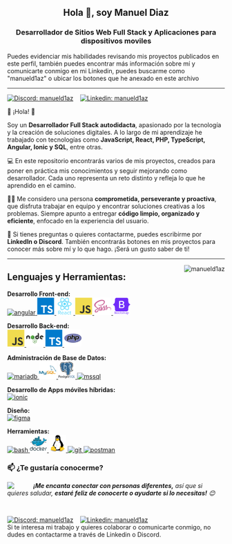 <h2 align="center">Hola 👋, soy Manuel Diaz</h2>
<h3 align="center">Desarrollador de Sitios Web Full Stack y Aplicaciones para dispositivos moviles</h3>
<p align="left">Puedes evidenciar mis habilidades revisando mis proyectos publicados en este perfil,
  también puedes encontrar más información sobre mí y comunicarte conmigo en mi Linkedin, puedes buscarme como "manueld1az"
  o ubicar los botones que he anexado en este archivo</p>
<hr>

<!-- Profile views -->
<!--<img align="left" src="https://komarev.com/ghpvc/?username=manueld1az&label=Profile%20views&color=0e75b6&style=flat" alt="manueld1az"/>-->

<!-- Ways to contact -->
[![Discord: manueld1az](https://img.shields.io/badge/-manueld1az-purple?style=flat&logo=Discord&logoColor=white&link=https://www.discord.com/in/manueld1az-p-singh/)](https://discord.gg/zPw5BUwYKz)
&nbsp;&nbsp;&nbsp;[![Linkedin: manueld1az](https://img.shields.io/badge/-manueld1az-blue?style=flat&logo=Linkedin&logoColor=white&link=https://www.linkedin.com/in/manueld1az-p-singh/)](https://www.linkedin.com/in/manueld1az)
<!--![GitHub followers](https://img.shields.io/github/followers/manueld1az?label=Follow&style=social)-->
<!-- I not have any followers yet ;) -->

<!-- Professional Profile --><p>
👋 ¡Hola! 👋

Soy un **Desarrollador Full Stack autodidacta**, apasionado por la tecnología y la creación de soluciones digitales. A lo largo de mi aprendizaje he trabajado con tecnologías como **JavaScript, React, PHP, TypeScript, Angular, Ionic y SQL**, entre otras.

💻 En este repositorio encontrarás varios de mis proyectos, creados para poner en práctica mis conocimientos y seguir mejorando como desarrollador. Cada uno representa un reto distinto y refleja lo que he aprendido en el camino.

👨‍💻 Me considero una persona **comprometida, perseverante y proactiva**, que disfruta trabajar en equipo y encontrar soluciones creativas a los problemas. Siempre apunto a entregar **código limpio, organizado y eficiente**, enfocado en la experiencia del usuario.

📩 Si tienes preguntas o quieres contactarme, puedes escribirme por **LinkedIn o Discord**. También encontrarás botones en mis proyectos para conocer más sobre mí y lo que hago. ¡Será un gusto saber de ti!


<!-- <hr>

## 📄 **Experiencia Laboral**: -->
<!-- <p>
<strong>Aprendiz Logística, COMOLSA -</strong> Abril 2021 – Enero 2022 Buga, Colombia<br>
<strong>Gestión del almacenamiento y despacho de productos.</strong><br>
<strong>Analicé:</strong><br>
&nbsp;&nbsp;&nbsp;&nbsp;Procesos logísticos de la empresa, identificando oportunidades de mejora y<br>
&nbsp;&nbsp;&nbsp;&nbsp;proponiendo soluciones que permitieran aumentar la eficiencia y reducir costos.<br>
<strong>Desarrollé:</strong><br>
&nbsp;&nbsp;<strong>•Habilidades de organización:</strong><br>
&nbsp;&nbsp;&nbsp;&nbsp;Análisis de datos y resolución de problemas, lo que me ha sido de gran ayuda<br>
&nbsp;&nbsp;&nbsp;&nbsp;en mi carrera como Desarrollador Web Full-Stack.<br>
&nbsp;&nbsp;<strong>•Habilidades interpersonales:</strong><br>
&nbsp;&nbsp;&nbsp;&nbsp;- Adaptabilidad - Aprendizaje rápido - Trabajo en equipo<br>
&nbsp;&nbsp;&nbsp;&nbsp;- Comunicación efectiva - Flexibilidad mental - Perseverancia para lograr metas<br>
</p> -->

<hr>

<!-- Gif -->
<p><img align="right" src="https://github.com/Adam-pw/Adam-pw/blob/main/animation_500_kxa883sd.gif" alt="manueld1az" /></p>

## Lenguajes y Herramientas:

<div align="left">
<strong>Desarrollo Front-end:</strong><br>
<!-- <a href="https://www.w3.org/html/" target="_blank" rel="noreferrer"> <img src="https://raw.githubusercontent.com/devicons/devicon/master/icons/html5/html5-original-wordmark.svg" alt="html5" width="40" height="40"/> </a>
<a href="https://www.w3schools.com/css/" target="_blank" rel="noreferrer"> <img src="https://raw.githubusercontent.com/devicons/devicon/master/icons/css3/css3-original-wordmark.svg" alt="css3" width="40" height="40"/> </a> -->
<a href="https://angular.io" target="_blank" rel="noreferrer"> <img src="https://angular.io/assets/images/logos/angular/angular.svg" alt="angular" width="40" height="40"/> </a>
<a href="https://www.typescriptlang.org/" target="_blank" rel="noreferrer"> <img src="https://raw.githubusercontent.com/devicons/devicon/master/icons/typescript/typescript-original.svg" alt="typescript" width="40" height="40"/> </a>
<a href="https://reactjs.org/" target="_blank" rel="noreferrer"> <img src="https://raw.githubusercontent.com/devicons/devicon/master/icons/react/react-original-wordmark.svg" alt="react" width="40" height="40"/> </a>
<a href="https://developer.mozilla.org/en-US/docs/Web/JavaScript" target="_blank" rel="noreferrer"> <img src="https://raw.githubusercontent.com/devicons/devicon/master/icons/javascript/javascript-original.svg" alt="javascript" width="40" height="40"/> </a>
<a href="https://sass-lang.com" target="_blank" rel="noreferrer"> <img src="https://raw.githubusercontent.com/devicons/devicon/master/icons/sass/sass-original.svg" alt="sass" width="40" height="40"/> </a>
<a href="https://getbootstrap.com" target="_blank" rel="noreferrer"> <img src="https://raw.githubusercontent.com/devicons/devicon/master/icons/bootstrap/bootstrap-plain-wordmark.svg" alt="bootstrap" width="40" height="40"/> </a>

<strong>Desarrollo Back-end:</strong><br>
<a href="https://developer.mozilla.org/en-US/docs/Web/JavaScript" target="_blank" rel="noreferrer"> <img src="https://raw.githubusercontent.com/devicons/devicon/master/icons/javascript/javascript-original.svg" alt="javascript" width="40" height="40"/> </a>
<a href="https://nodejs.org" target="_blank" rel="noreferrer"> <img src="https://raw.githubusercontent.com/devicons/devicon/master/icons/nodejs/nodejs-original-wordmark.svg" alt="nodejs" width="40" height="40"/> </a>
<a href="https://www.typescriptlang.org/" target="_blank" rel="noreferrer"> <img src="https://raw.githubusercontent.com/devicons/devicon/master/icons/typescript/typescript-original.svg" alt="typescript" width="40" height="40"/> </a>
<a href="https://www.php.net" target="_blank" rel="noreferrer"> <img src="https://raw.githubusercontent.com/devicons/devicon/master/icons/php/php-original.svg" alt="php" width="40" height="40"/> </a>

<strong>Administración de Base de Datos:</strong><br>
<a href="https://mariadb.org/" target="_blank" rel="noreferrer"> <img src="https://www.vectorlogo.zone/logos/mariadb/mariadb-icon.svg" alt="mariadb" width="40" height="40"/> </a>
<a href="https://www.mysql.com/" target="_blank" rel="noreferrer"> <img src="https://raw.githubusercontent.com/devicons/devicon/master/icons/mysql/mysql-original-wordmark.svg" alt="mysql" width="40" height="40"/> </a>
<a href="https://www.postgresql.org" target="_blank" rel="noreferrer"> <img src="https://raw.githubusercontent.com/devicons/devicon/master/icons/postgresql/postgresql-original-wordmark.svg" alt="postgresql" width="40" height="40"/> </a>
<a href="https://www.microsoft.com/en-us/sql-server" target="_blank" rel="noreferrer"> <img src="https://www.svgrepo.com/show/303229/microsoft-sql-server-logo.svg" alt="mssql" width="40" height="40"/> </a>

<strong>Desarrollo de Apps móviles híbridas:</strong><br>
<a href="https://ionicframework.com" target="_blank" rel="noreferrer"> <img src="https://upload.wikimedia.org/wikipedia/commons/d/d1/Ionic_Logo.svg" alt="ionic" width="40" height="40"/> </a>

<strong>Diseño:</strong><br>
  <a href="https://www.figma.com/" target="_blank" rel="noreferrer"> <img src="https://www.vectorlogo.zone/logos/figma/figma-icon.svg" alt="figma" width="40" height="40"/> </a>

<strong>Herramientas:</strong><br>
<a href="https://www.gnu.org/software/bash/" target="_blank" rel="noreferrer"> <img src="https://www.vectorlogo.zone/logos/gnu_bash/gnu_bash-icon.svg" alt="bash" width="40" height="40"/> </a>
<a href="https://www.docker.com/" target="_blank" rel="noreferrer"> <img src="https://raw.githubusercontent.com/devicons/devicon/master/icons/docker/docker-original-wordmark.svg" alt="docker" width="40" height="40"/> </a>
<a href="https://www.linux.org/" target="_blank" rel="noreferrer"> <img src="https://raw.githubusercontent.com/devicons/devicon/master/icons/linux/linux-original.svg" alt="linux" width="40" height="40"/> </a>
<a href="https://git-scm.com/" target="_blank" rel="noreferrer"> <img src="https://www.vectorlogo.zone/logos/git-scm/git-scm-icon.svg" alt="git" width="40" height="40"/> </a>
<a href="https://postman.com" target="_blank" rel="noreferrer"> <img src="https://www.vectorlogo.zone/logos/getpostman/getpostman-icon.svg" alt="postman" width="40" height="40"/> </a>
</div>

<h3 align="left">📫 ¿Te gustaría conocerme?</h3>
<img align="left" src="https://media.giphy.com/media/LnQjpWaON8nhr21vNW/giphy.gif" width="60">
<p><em><b>¡Me encanta conectar con personas diferentes,</b> así que si quieres saludar, <b>estaré feliz de conocerte o ayudarte si lo necesitas!</b> 😊</em></p><br>

<!-- Ways to contact -->
[![Discord: manueld1az](https://img.shields.io/badge/-manueld1az-purple?style=flat&logo=Discord&logoColor=white&link=https://www.discord.com/in/manueld1az-p-singh/)](https://discord.gg/zPw5BUwYKz)
&nbsp;&nbsp;&nbsp;[![Linkedin: manueld1az](https://img.shields.io/badge/-manueld1az-blue?style=flat&logo=Linkedin&logoColor=white&link=https://www.linkedin.com/in/manueld1az-p-singh/)](https://www.linkedin.com/in/manueld1az)
<br>
Si te interesa mi trabajo y quieres colaborar o comunicarte conmigo, no dudes en contactarme a través de Linkedin o Discord.

<!-- Grades of GitHub -->
<!--<p align="center">&nbsp;
  <img align="center" src="https://github-readme-stats.vercel.app/api?username=manueld1az&show_icons=true&locale=es&bg_color=0d1117&text_color=ffffff&repo=convoychat" alt="manueld1az"/>
</p>
<br>-->

<!-- Most used languages
<p>
  <img align="left" src="https://github-readme-stats.vercel.app/api/top-langs?username=manueld1az&show_icons=true&locale=es&bg_color=0d1117&text_color=ffffff&layout=compact" alt="manueld1az" bg_color=#808080 width="40%"/>
</p>-->

<!-- Streaks of GitHub
<p>
  <img align="right" src="https://github-readme-streak-stats.herokuapp.com/?user=manueld1az&theme=dark&locale=es&background=0d1117&date_format=M%20j%5B%2C%20Y%5D" alt="manueld1az" width="50%"/>
</p> -->

<!-- I'll use it after finishing setting up all my accounts to build community or start working. -->
<!-- To use this, all the cards with all my skills such as languages and tools, which still need to be added there, must be created first -->
<!-- # 💻 Tech Stack:
![JavaScript](https://img.shields.io/badge/javascript-%23323330.svg?style=for-the-badge&logo=javascript&logoColor=%23F7DF1E) ![Markdown](https://img.shields.io/badge/markdown-%23000000.svg?style=for-the-badge&logo=markdown&logoColor=white)![TypeScript](https://img.shields.io/badge/typescript-%23007ACC.svg?style=for-the-badge&logo=typescript&logoColor=white)

## Frontend
![CSS3](https://img.shields.io/badge/css3-%231572B6.svg?style=for-the-badge&logo=css3&logoColor=white) ![HTML5](https://img.shields.io/badge/html5-%23E34F26.svg?style=for-the-badge&logo=html5&logoColor=white) ![Bootstrap](https://img.shields.io/badge/bootstrap-%23563D7C.svg?style=for-the-badge&logo=bootstrap&logoColor=white) ![React](https://img.shields.io/badge/react-%2320232a.svg?style=for-the-badge&logo=react&logoColor=%2361DAFB)![React Router](https://img.shields.io/badge/React_Router-CA4245?style=for-the-badge&logo=react-router&logoColor=white) ![Next JS](https://img.shields.io/badge/Next-black?style=for-the-badge&logo=next.js&logoColor=white) ![SASS](https://img.shields.io/badge/SASS-hotpink.svg?style=for-the-badge&logo=SASS&logoColor=white)

## Backend
![NPM](https://img.shields.io/badge/NPM-%23000000.svg?style=for-the-badge&logo=npm&logoColor=white) ![NodeJS](https://img.shields.io/badge/node.js-6DA55F?style=for-the-badge&logo=node.js&logoColor=white)

## Databases
![MySQL](https://img.shields.io/badge/mysql-%2300f.svg?style=for-the-badge&logo=mysql&logoColor=white)![MariaDB](https://img.shields.io/badge/MariaDB-003545?style=for-the-badge&logo=mariadb&logoColor=white)

## Tools
![Figma](https://img.shields.io/badge/figma-%23F24E1E.svg?style=for-the-badge&logo=figma&logoColor=white) -->
